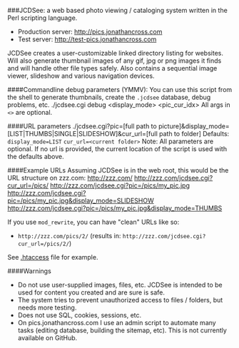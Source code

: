 ###JCDSee: a web based photo viewing / cataloging system written in the Perl scripting language.
* Production server: http://pics.jonathancross.com
* Test server: http://test-pics.jonathancross.com


JCDSee creates a user-customizable linked directory listing for websites.
Will also generate thumbnail images of any gif, jpg or png images it finds and will handle other file types safely.
Also contains a sequential image viewer, slideshow and various navigation devices.

####Commandline debug parameters (YMMV):
You can use this script from the shell to generate thumbnails, create the `.jcdsee` database, debug problems, etc.
    ./jcdsee.cgi debug <directory> <display_mode> <pic_cur_idx>
All args in `<>` are optional.

####URL parameters
    ./jcdsee.cgi?pic=[full path to picture]&display_mode=[LIST|THUMBS|SINGLE|SLIDESHOW]&cur_url=[full path to folder]
Defaults:
    `display_mode=LIST`
    `cur_url=<current folder>`
Note: All parameters are optional.  If no url is provided, the current location of the script is used with the defaults above.

####Example URLs
Assuming JCDSee is in the web root, this would be the URL structure on zzz.com:
    http://zzz.com/
    http://zzz.com/jcdsee.cgi?cur_url=/pics/
    http://zzz.com/jcdsee.cgi?pic=/pics/my_pic.jpg
    http://zzz.com/jcdsee.cgi?pic=/pics/my_pic.jpg&display_mode=SLIDESHOW
    http://zzz.com/jcdsee.cgi?pic=/pics/my_pic.jpg&display_mode=THUMBS

If you use `mod_rewrite`, you can have "clean" URLs like so:
* `http://zzz.com/pics/2/`  (results in: `http://zzz.com/jcdsee.cgi?cur_url=/pics/2/`)

See [.htaccess](https://github.com/jonathancross/pics.jonathancross.com/blob/version2-responsive/.htaccess#L29) file for example.

####Warnings
* Do not use user-supplied images, files, etc. JCDSee is intended to be used for content you created and are sure is safe.
* The system tries to prevent unauthorized access to files / folders, but needs more testing.
* Does not use SQL, cookies, sessions, etc.
* On pics.jonathancross.com I use an admin script to automate many tasks (editing database, building the sitemap, etc). This is not currently available on GitHub.


